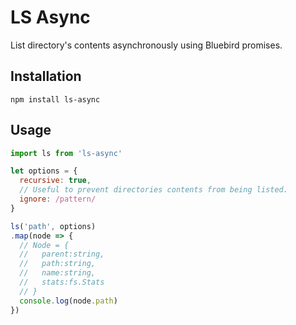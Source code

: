 # LS Async

List directory's contents asynchronously using Bluebird promises.

## Installation

```shell
npm install ls-async
```

## Usage

```Javascript
import ls from 'ls-async'

let options = {
  recursive: true,
  // Useful to prevent directories contents from being listed.
  ignore: /pattern/
}

ls('path', options)
.map(node => {
  // Node = {
  //   parent:string,
  //   path:string,
  //   name:string,
  //   stats:fs.Stats
  // }
  console.log(node.path)
})
```
